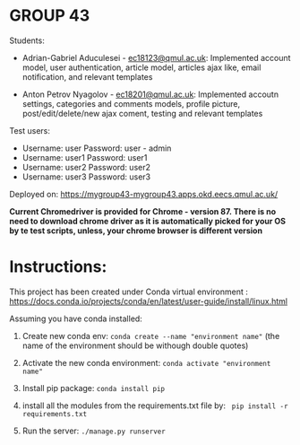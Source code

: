 # GROUP 43
Students: 
* Adrian-Gabriel Aduculesei - ec18123@qmul.ac.uk:
  Implemented account model, user authentication, article model, articles ajax like, email notification, and relevant templates

* Anton Petrov Nyagolov - ec18201@qmul.ac.uk:
  Implemented accoutn settings, categories and comments models, profile picture, post/edit/delete/new ajax coment, testing and relevant templates


Test users:
* Username: user Password: user - admin 
* Username: user1 Password: user1
* Username: user2 Password: user2
* Username: user3 Password: user3

Deployed on: https://mygroup43-mygroup43.apps.okd.eecs.qmul.ac.uk/

**Current Chromedriver is provided for Chrome - version 87.
There is no need to download chrome driver as it is automatically picked for your OS  by te test scripts, unless, your chrome browser is different version**


# Instructions: 

This project has been created under Conda virtual environment : https://docs.conda.io/projects/conda/en/latest/user-guide/install/linux.html

Assuming you have conda installed:

1) Create new conda env: ```conda create --name "environment name"``` (the name of the environment should be withough double quotes)

2) Activate the new conda environment: ```conda activate "environment name"```

3) Install pip package: ```conda install pip```

4) install all the modules from the requirements.txt file by:
 ``` pip install -r requirements.txt```
5) Run the server: ```./manage.py runserver```

